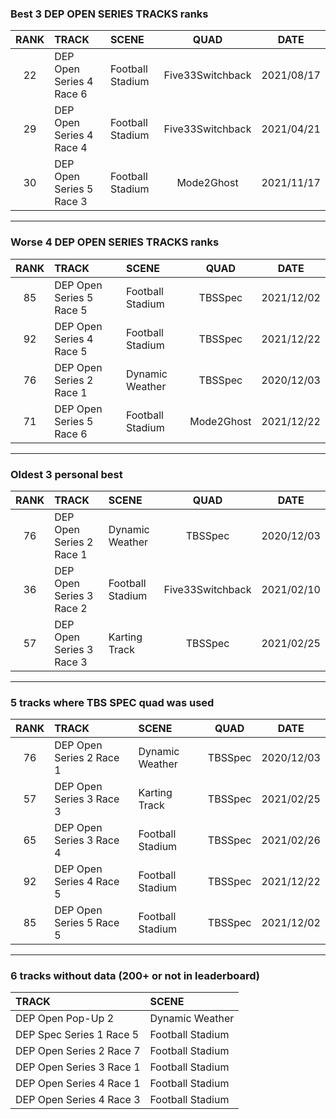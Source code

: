 ### Best 3 DEP OPEN SERIES TRACKS ranks
|RANK|TRACK|SCENE|QUAD|DATE|
|:---:|:---|:---|:---:|:---:|
|22|DEP Open Series 4 Race 6|Football Stadium|Five33Switchback|2021/08/17|
|29|DEP Open Series 4 Race 4|Football Stadium|Five33Switchback|2021/04/21|
|30|DEP Open Series 5 Race 3|Football Stadium|Mode2Ghost|2021/11/17|
---
### Worse 4 DEP OPEN SERIES TRACKS ranks
|RANK|TRACK|SCENE|QUAD|DATE|
|:---:|:---|:---|:---:|:---:|
|85|DEP Open Series 5 Race 5|Football Stadium|TBSSpec|2021/12/02|
|92|DEP Open Series 4 Race 5|Football Stadium|TBSSpec|2021/12/22|
|76|DEP Open Series 2 Race 1|Dynamic Weather|TBSSpec|2020/12/03|
|71|DEP Open Series 5 Race 6|Football Stadium|Mode2Ghost|2021/12/22|
---
### Oldest 3 personal best
|RANK|TRACK|SCENE|QUAD|DATE|
|:---:|:---|:---|:---:|:---:|
|76|DEP Open Series 2 Race 1|Dynamic Weather|TBSSpec|2020/12/03|
|36|DEP Open Series 3 Race 2|Football Stadium|Five33Switchback|2021/02/10|
|57|DEP Open Series 3 Race 3|Karting Track|TBSSpec|2021/02/25|
---
### 5 tracks where TBS SPEC quad was used
|RANK|TRACK|SCENE|QUAD|DATE|
|:---:|:---|:---|:---:|:---:|
|76|DEP Open Series 2 Race 1|Dynamic Weather|TBSSpec|2020/12/03|
|57|DEP Open Series 3 Race 3|Karting Track|TBSSpec|2021/02/25|
|65|DEP Open Series 3 Race 4|Football Stadium|TBSSpec|2021/02/26|
|92|DEP Open Series 4 Race 5|Football Stadium|TBSSpec|2021/12/22|
|85|DEP Open Series 5 Race 5|Football Stadium|TBSSpec|2021/12/02|
---
### 6 tracks without data (200+ or not in leaderboard)
|TRACK|SCENE|
|:---|:---|
|DEP Open Pop-Up 2|Dynamic Weather|
|DEP Spec Series 1 Race 5|Football Stadium|
|DEP Open Series 2 Race 7|Football Stadium|
|DEP Open Series 3 Race 1|Football Stadium|
|DEP Open Series 4 Race 1|Football Stadium|
|DEP Open Series 4 Race 3|Football Stadium|
